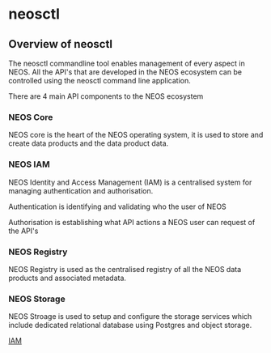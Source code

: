 # neosctl  

## Overview of neosctl  

The neosctl commandline tool enables management of every aspect in NEOS. All the API's that are developed in the NEOS ecosystem can be controlled using the neosctl command line application.  

There are 4 main API components to the NEOS ecosystem  

### NEOS Core

NEOS core is the heart of the NEOS operating system, it is used to store and create data products and the data product data.  

### NEOS IAM  

NEOS Identity and Access Management (IAM) is a centralised system for managing authentication and authorisation.  

Authentication is identifying and validating who the user of NEOS  

Authorisation is establishing what API actions a NEOS user can request of the API's  

### NEOS Registry  

NEOS Registry is used as the centralised registry of all the NEOS data products and associated metadata.  

### NEOS Storage  

NEOS Stroage is used to setup and configure the storage services which include dedicated relational database using Postgres and object storage.  


[IAM](./cli-iam.md)






